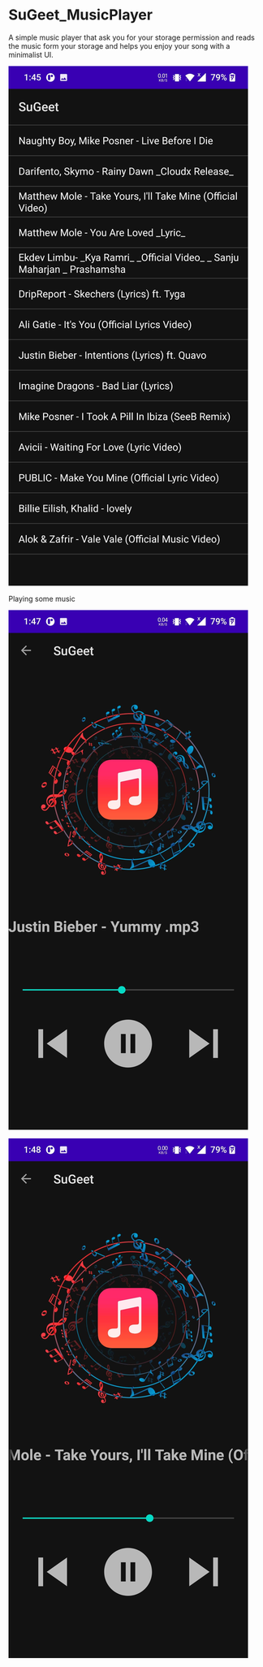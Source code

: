 # SuGeet_MusicPlayer
A simple music player that ask you for your storage permission and reads the music form your storage and helps you enjoy your song with a minimalist UI.

![](demo3.jpg)


Playing some music

![](demo2.jpg)

![](demo1.jpg)
